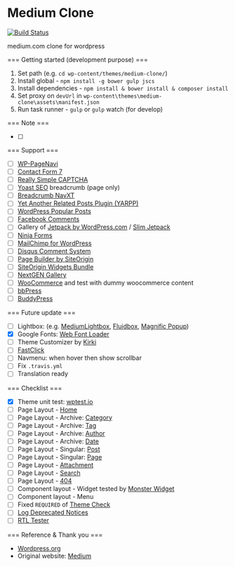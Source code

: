 # Medium Clone

[![Build Status](https://travis-ci.org/jojoee/medium-clone.svg)](https://travis-ci.org/jojoee/medium-clone)

medium.com clone for wordpress

=== Getting started (development purpose) ===

1. Set path (e.g. `cd wp-content/themes/medium-clone/`)
2. Install global - `npm install -g bower gulp jscs`
3. Install dependencies - `npm install & bower install & composer install`
4. Set proxy on `devUrl` in `wp-content\themes\medium-clone\assets\manifest.json`
5. Run task runner - `gulp` or `gulp` watch (for develop)

=== Note ===

* [ ] 

=== Support ===

* [ ] [WP-PageNavi](https://wordpress.org/plugins/wp-pagenavi/)
* [ ] [Contact Form 7](https://wordpress.org/plugins/contact-form-7/)
* [ ] [Really Simple CAPTCHA](https://wordpress.org/plugins/really-simple-captcha/)
* [ ] [Yoast SEO](https://wordpress.org/plugins/wordpress-seo/) breadcrumb (page only)
* [ ] [Breadcrumb NavXT](https://wordpress.org/plugins/breadcrumb-navxt/)
* [ ] [Yet Another Related Posts Plugin (YARPP)](https://wordpress.org/plugins/yet-another-related-posts-plugin/)
* [ ] [WordPress Popular Posts](https://wordpress.org/plugins/wordpress-popular-posts/)
* [ ] [Facebook Comments](https://wordpress.org/plugins/facebook-comments-plugin/)
* [ ] Gallery of [Jetpack by WordPress.com](https://wordpress.org/plugins/jetpack/) / [Slim Jetpack](https://wordpress.org/plugins/slimjetpack/)
* [ ] [Ninja Forms](https://wordpress.org/plugins/ninja-forms/)
* [ ] [MailChimp for WordPress](https://wordpress.org/plugins/mailchimp-for-wp/)
* [ ] [Disqus Comment System](https://wordpress.org/plugins/disqus-comment-system/)
* [ ] [Page Builder by SiteOrigin](https://wordpress.org/plugins/siteorigin-panels/)
* [ ] [SiteOrigin Widgets Bundle](https://wordpress.org/plugins/so-widgets-bundle/)
* [ ] [NextGEN Gallery](https://wordpress.org/plugins/nextgen-gallery/)
* [ ] [WooCommerce](https://wordpress.org/plugins/woocommerce/) and test with dummy woocommerce content
* [ ] [bbPress](https://wordpress.org/plugins/bbpress/)
* [ ] [BuddyPress](https://wordpress.org/plugins/buddypress/)

=== Future update ===

* [ ] Lightbox: (e.g. [MediumLightbox](https://github.com/davidecalignano/MediumLightbox), [Fluidbox](https://github.com/terrymun/Fluidbox), [Magnific Popup](http://dimsemenov.com/plugins/magnific-popup/))
* [x] Google Fonts: [Web Font Loader](https://github.com/typekit/webfontloader)
* [ ] Theme Customizer by [Kirki](https://kirki.org/)
* [ ] [FastClick](https://github.com/ftlabs/fastclick)
* [ ] Navmenu: when hover then show scrollbar
* [ ] Fix `.travis.yml`
* [ ] Translation ready

=== Checklist ===

* [x] Theme unit test: [wptest.io](http://wptest.io/)
* [ ] Page Layout - [Home](http://localhost:3000/)
* [ ] Page Layout - Archive: [Category](http://localhost:3000/category/codex/)
* [ ] Page Layout - Archive: [Tag](http://localhost:3000/tag/8bit/)
* [ ] Page Layout - Archive: [Author](http://localhost:3000/author/joe/)
* [ ] Page Layout - Archive: [Date](http://localhost:3000/2012/12/)
* [ ] Page Layout - Singular: [Post](http://wp11.dev/image-alignment/)
* [ ] Page Layout - Singular: [Page](http://localhost:3000/about/)
* [ ] Page Layout - [Attachment](http://localhost:3000/photo-1428189923803-e9801d464d76/)
* [ ] Page Layout - [Search](http://localhost:3000/?s=test)
* [ ] Page Layout - [404](http://localhost:3000/404/)
* [ ] Component layout - Widget tested by [Monster Widget](https://wordpress.org/plugins/monster-widget/)
* [ ] Component layout - Menu
* [ ] Fixed `REQUIRED` of [Theme Check](https://wordpress.org/plugins/theme-check/)
* [ ] [Log Deprecated Notices](https://wordpress.org/plugins/log-deprecated-notices/)
* [ ] [RTL Tester](https://wordpress.org/plugins/rtl-tester/)

=== Reference & Thank you ===

* [Wordpress.org](https://wordpress.org/themes/)
* Original website: [Medium](https://medium.com/)
